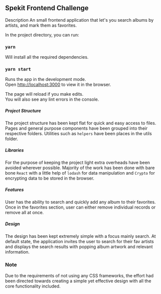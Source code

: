 ## Spekit Frontend Challenge

Description An small frontend application that let's you search albums by artists, and mark them as favorites.

In the project directory, you can run:

### `yarn`

Will install all the required dependencies.<br />

### `yarn start`

Runs the app in the development mode.<br />
Open [http://localhost:3000](http://localhost:3000) to view it in the browser.

The page will reload if you make edits.<br />
You will also see any lint errors in the console.

##### Project Structure

The project structure has been kept flat for quick and easy access to files. Pages and general purpose components have been grouped into their respective folders. Utilities such as `helpers` have been places in the utils folder.

##### Libraries

For the purpose of keeping the project light extra overheads have been avoided wherever possible. Majority of the work has been done with bare bone `React` with a little help of `lodash` for data manipulation and `Crypto` for encrypting data to be stored in the browser.

##### Features

User has the ability to search and quickly add any album to their favorites. Once in the favorites section, user can either remove individual records or remove all at once.

##### Design

The design has been kept extremely simple with a focus mainly search. At default state, the application invites the user to search for their fav artists and displays the search results with popping album artwork and relevant information.

### Note

Due to the requirements of not using any CSS frameworks, the effort had been directed towards creating a simple yet effective design with all the core functionality included.

